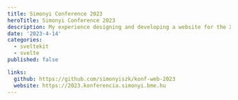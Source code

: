 ```yaml
---
title: Simonyi Conference 2023
heroTitle: Simonyi Conference 2023
description: My experience designing and developing a website for the XX. Simonyi Conference.
date: '2023-4-14'
categories:
  - sveltekit
  - svelte
published: false

links:
  github: https://github.com/simonyiszk/konf-web-2023
  website: https://2023.konferencia.simonyi.bme.hu
---
```


